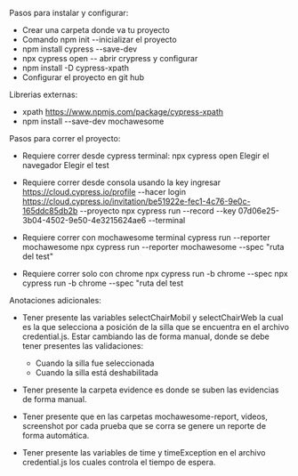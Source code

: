 Pasos para instalar y configurar:

* Crear una carpeta donde va tu proyecto
* Comando npm init --inicializar el proyecto
* npm install cypress --save-dev
* npx cypress open -- abrir crypress y configurar
* npm install -D cypress-xpath   
* Configurar el proyecto en git hub

Librerias externas:
* xpath https://www.npmjs.com/package/cypress-xpath
* npm install --save-dev mochawesome


Pasos para correr el proyecto:

* Requiere correr desde cypress terminal: 
    npx cypress open
    Elegir el navegador
    Elegir el test

* Requiere correr desde consola usando la key
    ingresar https://cloud.cypress.io/profile --hacer login
    https://cloud.cypress.io/invitation/be51922e-fec1-4c76-9e0c-165ddc85db2b --proyecto
    npx cypress run --record --key 07d06e25-3b04-4502-9e50-4e3215624ae6 --terminal

* Requiere correr con mochawesome terminal
    cypress run --reporter mochawesome
    npx cypress run --reporter mochawesome --spec "ruta del test"

* Requiere correr solo con chrome
    npx cypress run -b chrome --spec
    npx cypress run -b chrome --spec "ruta del test

Anotaciones adicionales:

* Tener presente las variables selectChairMobil y selectChairWeb la cual es la que selecciona a posición de la silla que se encuentra en el archivo credential.js. Estar cambiando las de forma manual, donde se debe tener presentes  las validaciones:
    * Cuando la silla fue seleccionada
    * Cuando la silla está deshabilitada

* Tener presente la carpeta evidence es donde se suben las evidencias de forma manual.
* Tener presente que en las carpetas mochawesome-report, videos, screenshot por cada prueba que se corra se genere un reporte de forma automática.

* Tener presente las variables de time y timeException en el archivo credential.js los cuales controla el tiempo de espera.

